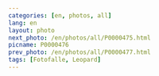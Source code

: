 ```yaml
---
categories: [en, photos, all]
lang: en
layout: photo
next_photo: /en/photos/all/P0000475.html
picname: P0000476
prev_photo: /en/photos/all/P0000477.html
tags: [Fotofalle, Leopard]
---
```

